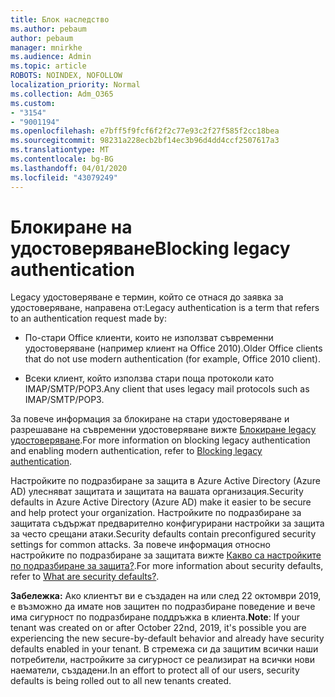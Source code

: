 ```yaml
---
title: Блок наследство
ms.author: pebaum
author: pebaum
manager: mnirkhe
ms.audience: Admin
ms.topic: article
ROBOTS: NOINDEX, NOFOLLOW
localization_priority: Normal
ms.collection: Adm_O365
ms.custom:
- "3154"
- "9001194"
ms.openlocfilehash: e7bff5f9fcf6f2f2c77e93c2f27f585f2cc18bea
ms.sourcegitcommit: 98231a228ecb2bf14ec3b96d4dd4ccf2507617a3
ms.translationtype: MT
ms.contentlocale: bg-BG
ms.lasthandoff: 04/01/2020
ms.locfileid: "43079249"
---
```

# <a name="blocking-legacy-authentication"></a><span data-ttu-id="6d6f7-102">Блокиране на удостоверяване</span><span class="sxs-lookup"><span data-stu-id="6d6f7-102">Blocking legacy authentication</span></span>

<span data-ttu-id="6d6f7-103">Legacy удостоверяване е термин, който се отнася до заявка за удостоверяване, направена от:</span><span class="sxs-lookup"><span data-stu-id="6d6f7-103">Legacy authentication is a term that refers to an authentication request made by:</span></span>

- <span data-ttu-id="6d6f7-104">По-стари Office клиенти, които не използват съвременни удостоверяване (например клиент на Office 2010).</span><span class="sxs-lookup"><span data-stu-id="6d6f7-104">Older Office clients that do not use modern authentication (for example, Office 2010 client).</span></span>

- <span data-ttu-id="6d6f7-105">Всеки клиент, който използва стари поща протоколи като IMAP/SMTP/POP3.</span><span class="sxs-lookup"><span data-stu-id="6d6f7-105">Any client that uses legacy mail protocols such as IMAP/SMTP/POP3.</span></span>

<span data-ttu-id="6d6f7-106">За повече информация за блокиране на стари удостоверяване и разрешаване на съвременни удостоверяване вижте [Блокиране legacy удостоверяване](https://docs.microsoft.com/azure/active-directory/conditional-access/concept-conditional-access-block-legacy-authentication).</span><span class="sxs-lookup"><span data-stu-id="6d6f7-106">For more information on blocking legacy authentication and enabling modern authentication, refer to [Blocking legacy authentication](https://docs.microsoft.com/azure/active-directory/conditional-access/concept-conditional-access-block-legacy-authentication).</span></span>

<span data-ttu-id="6d6f7-107">Настройките по подразбиране за защита в Azure Active Directory (Azure AD) улесняват защитата и защитата на вашата организация.</span><span class="sxs-lookup"><span data-stu-id="6d6f7-107">Security defaults in Azure Active Directory (Azure AD) make it easier to be secure and help protect your organization.</span></span> <span data-ttu-id="6d6f7-108">Настройките по подразбиране за защитата съдържат предварително конфигурирани настройки за защита за често срещани атаки.</span><span class="sxs-lookup"><span data-stu-id="6d6f7-108">Security defaults contain preconfigured security settings for common attacks.</span></span>
<span data-ttu-id="6d6f7-109">За повече информация относно настройките по подразбиране за защитата вижте [Какво са настройките по подразбиране за защита?](https://docs.microsoft.com/azure/active-directory/fundamentals/concept-fundamentals-security-defaults).</span><span class="sxs-lookup"><span data-stu-id="6d6f7-109">For more information about security defaults, refer to [What are security defaults?](https://docs.microsoft.com/azure/active-directory/fundamentals/concept-fundamentals-security-defaults).</span></span> 

<span data-ttu-id="6d6f7-110">**Забележка:** Ако клиентът ви е създаден на или след 22 октомври 2019, е възможно да имате нов защитен по подразбиране поведение и вече има сигурност по подразбиране поддръжка в клиента.</span><span class="sxs-lookup"><span data-stu-id="6d6f7-110">**Note**:  If your tenant was created on or after October 22nd, 2019, it's possible you are experiencing the new secure-by-default behavior and already have security defaults enabled in your tenant.</span></span>  <span data-ttu-id="6d6f7-111">В стремежа си да защитим всички наши потребители, настройките за сигурност се реализират на всички нови наематели, създадени.</span><span class="sxs-lookup"><span data-stu-id="6d6f7-111">In an effort to protect all of our users, security defaults is being rolled out to all new tenants created.</span></span>
